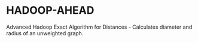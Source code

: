 HADOOP-AHEAD
============

Advanced Hadoop Exact Algorithm for Distances - Calculates diameter and radius of an unweighted graph.
